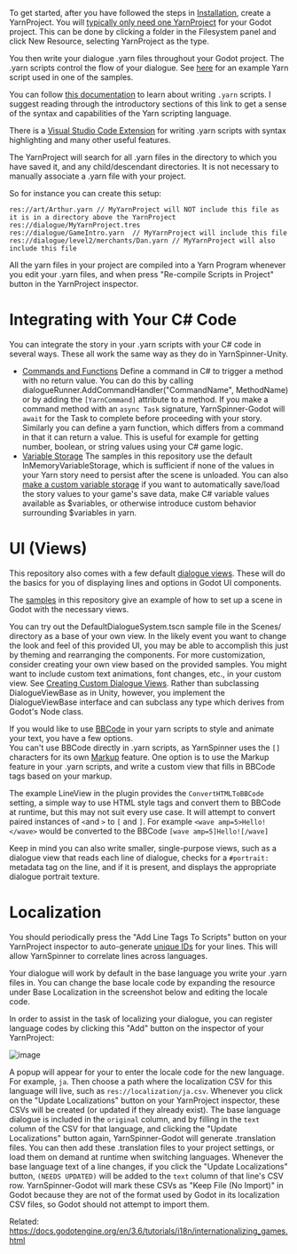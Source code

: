 To get started, after you have followed the steps in [Installation](./Installation), create a YarnProject. You will [typically only need one YarnProject](https://docs.yarnspinner.dev/using-yarnspinner-with-unity/faq#how-many-yarn-files-should-i-have-can-my-entire-game-be-in-one-project-or-script-or-one-project-per) for your Godot project.  This can be done by clicking a folder in the Filesystem panel and click New Resource, selecting YarnProject as the type. 

You then write your dialogue .yarn files throughout your Godot project. The .yarn scripts control the flow of your dialogue. See [here](https://github.com/dogboydog/YarnDonut/blob/develop/Samples/VisualNovel/Dialogue/VNExampleDialogue.yarn) for an example Yarn script used in one of the samples.


You can follow [this documentation](https://docs.yarnspinner.dev/getting-started/writing-in-yarn) to learn about writing `.yarn` scripts. I suggest reading through the introductory sections of this link to get a sense of the syntax and capabilities of the Yarn scripting language.

There is a [Visual Studio Code Extension](https://github.com/YarnSpinnerTool/VSCodeExtension) for writing .yarn scripts with syntax highlighting and many other useful features.

The YarnProject will search for all .yarn files in the directory to which you have saved it, and any child/descendant directories.  It is not necessary to manually associate a .yarn file with your project. 

So for instance you can create this setup: 

```
res://art/Arthur.yarn // MyYarnProject will NOT include this file as it is in a directory above the YarnProject
res://dialogue/MyYarnProject.tres
res://dialogue/GameIntro.yarn  // MyYarnProject will include this file
res://dialogue/level2/merchants/Dan.yarn // MyYarnProject will also include this file
```
All the yarn files in your project are compiled into a Yarn Program whenever you edit your .yarn files, and when press "Re-compile Scripts in Project" button in the YarnProject inspector.

# Integrating with Your C# Code 

You can integrate the story in your .yarn scripts with your C# code in several ways. These all work the same way as they do in YarnSpinner-Unity.

* [Commands and Functions](https://docs.yarnspinner.dev/using-yarnspinner-with-unity/creating-commands-functions) Define a command in C# to trigger a method with no return value. You can do this by calling dialogueRunner.AddCommandHandler("CommandName", MethodName) or by adding the `[YarnCommand]` attribute to a method. If you make a command method with an `async Task` signature, YarnSpinner-Godot will `await` for the Task to complete before proceeding with your story.  Similarly you can define a yarn function, which differs from a command in that it can return a value. This is useful for example for getting number, boolean, or string values using your C# game logic.
* [Variable Storage](https://docs.yarnspinner.dev/using-yarnspinner-with-unity/components/variable-storage) The samples in this repository use the default InMemoryVariableStorage, which is sufficient if none of the values in your Yarn story need to persist after the scene is unloaded. You can also [make a custom variable storage](https://docs.yarnspinner.dev/using-yarnspinner-with-unity/components/variable-storage/custom-variable-storage) if you want to automatically save/load the story values to your game's save data, make C# variable values available as $variables, or otherwise introduce custom behavior surrounding $variables in yarn. 

# UI (Views)

This repository also comes with a few default [dialogue views](https://docs.yarnspinner.dev/using-yarnspinner-with-unity/components/dialogue-view). These will do the basics for you of displaying lines and options in Godot UI components.

The [samples](./Samples) in this repository give an example of how to set up a scene in Godot with the necessary views. 

You can try out the DefaultDialogueSystem.tscn sample file in the Scenes/ directory as a base of your own view. 
In the likely event you want to change the look and feel of this provided UI, you may be able to accomplish this just by
theming and rearranging the components.
For more customization, consider creating your own view based on the provided samples. You might want to include custom text 
animations, font changes, etc., in your custom view. See [Creating Custom Dialogue Views](https://docs.yarnspinner.dev/using-yarnspinner-with-unity/components/dialogue-view/custom-dialogue-views). 
Rather than subclassing DialogueViewBase as in Unity, however, you implement the DialogueViewBase interface and can subclass any type which derives from Godot's Node class.


If you would like to use [BBCode](https://docs.godotengine.org/en/stable/tutorials/ui/bbcode_in_richtextlabel.html) in your yarn scripts to style and animate your text, you have a few options.  
You can't use BBCode directly in .yarn scripts, as YarnSpinner uses the `[]` characters for its own [Markup](https://yarnspinner.dev/docs/writing/markup/) feature.
One option is to use the Markup feature in your .yarn scripts, and write a custom view that fills in BBCode tags based on your markup.

The example LineView in the plugin provides the `ConvertHTMLToBBCode` setting,
a simple way to use HTML style tags and convert them to BBCode at runtime, but this may not suit every use case. 
It will attempt to convert paired instances of `<`and `>` to `[` and `]`. For example `<wave amp=5>Hello!</wave>` would be converted
to the BBCode `[wave amp=5]Hello![/wave]`

Keep in mind you can also write smaller, single-purpose views, such as a dialogue view that reads each line of dialogue,
checks for a `#portrait:` metadata tag on the line, and if it is present, and displays the appropriate dialogue portrait texture. 

# Localization 


You should periodically press the "Add Line Tags To Scripts" button on your YarnProject inspector to auto-generate [unique IDs](https://docs.yarnspinner.dev/getting-started/writing-in-yarn/tags-metadata#line) for your lines. This will allow YarnSpinner to correlate lines across languages.

Your dialogue will work by default in the base language you write your .yarn files in. You can change the base locale code by expanding the resource under Base Localization in the screenshot below and editing the locale code. 

In order to assist in the task of localizing your dialogue, you can register language codes by clicking this "Add" button on the inspector of your YarnProject: 

![image](https://github.com/dogboydog/YarnDonut/assets/9920963/588b24a6-3cfd-46a2-93c4-5ae1b683c534)

A popup will appear for your to enter the locale code for the new language. For example, `ja`. 
Then choose a path where the localization CSV for this language will live, such as `res://localization/ja.csv`. Whenever you click on the "Update Localizations" button on your YarnProject inspector, these CSVs will be created (or updated if they already exist). The base language dialogue is included in the `original` column, and by filling in the `text` column of the CSV for that language, and clicking the "Update Localizations" button again,  YarnSpinner-Godot will generate .translation files. You can then add these .translation files to your project settings, or load them on demand at runtime when switching languages. Whenever the base language text of a line changes,  if you click the "Update Localizations" button,  `(NEEDS UPDATED)` will be added to the `text` column of that line's CSV row. YarnSpinner-Godot will mark these CSVs as "Keep File (No Import)" in Godot because they are not of the format used by Godot in its localization CSV files, so Godot should not attempt to import them. 

Related: https://docs.godotengine.org/en/3.6/tutorials/i18n/internationalizing_games.html

